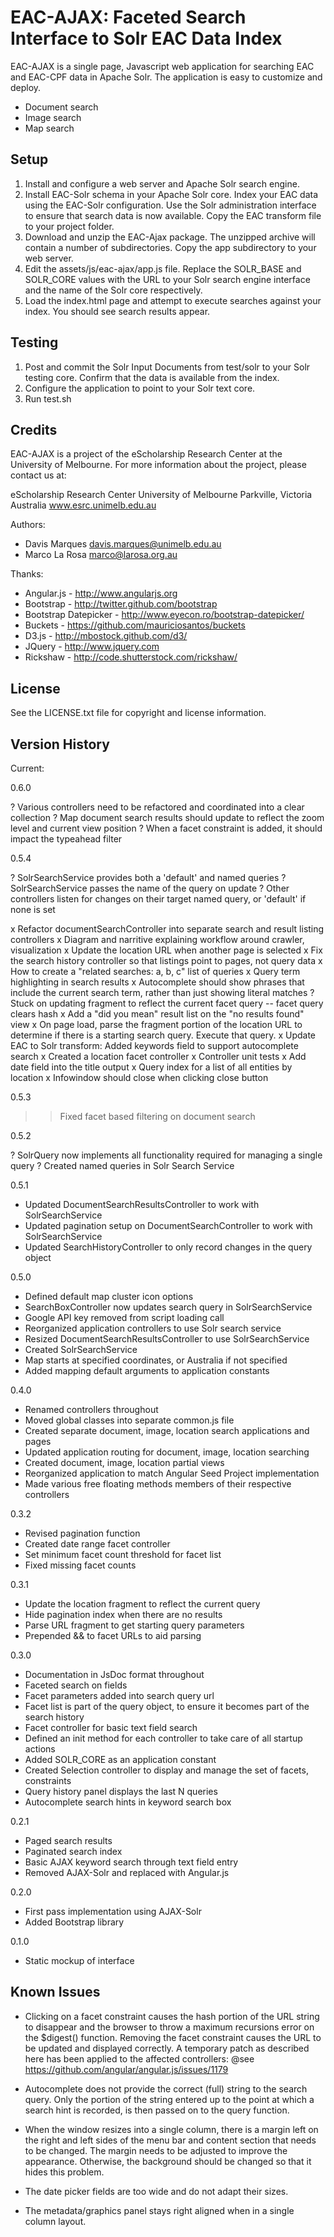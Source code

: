 EAC-AJAX: Faceted Search Interface to Solr EAC Data Index
=========================================================

EAC-AJAX is a single page, Javascript web application for searching EAC and 
EAC-CPF data in Apache Solr. The application is easy to customize and deploy.

 * Document search
 * Image search
 * Map search

Setup
-----

1. Install and configure a web server and Apache Solr search engine.
2. Install EAC-Solr schema in your Apache Solr core. Index your EAC data using
   the EAC-Solr configuration. Use the Solr administration interface to ensure
   that search data is now available. Copy the EAC transform file to your
   project folder.
3. Download and unzip the EAC-Ajax package. The unzipped archive will contain a
   number of subdirectories.  Copy the app subdirectory to your web server.
4. Edit the assets/js/eac-ajax/app.js file. Replace the SOLR_BASE and SOLR_CORE
   values with the URL to your Solr search engine interface and the name of the
   Solr core respectively.
5. Load the index.html page and attempt to execute searches against your
   index. You should see search results appear.

 
Testing
-------

1. Post and commit the Solr Input Documents from test/solr to your Solr testing 
   core. Confirm that the data is available from the index.
2. Configure the application to point to your Solr text core.
3. Run test.sh


Credits
-------

EAC-AJAX is a project of the eScholarship Research Center at the University of
Melbourne. For more information about the project, please contact us at:

  eScholarship Research Center
  University of Melbourne
  Parkville, Victoria
  Australia
  www.esrc.unimelb.edu.au

Authors:

 * Davis Marques <davis.marques@unimelb.edu.au>
 * Marco La Rosa <marco@larosa.org.au>

Thanks:

 * Angular.js - http://www.angularjs.org
 * Bootstrap - http://twitter.github.com/bootstrap
 * Bootstrap Datepicker - http://www.eyecon.ro/bootstrap-datepicker/
 * Buckets - https://github.com/mauriciosantos/buckets
 * D3.js - http://mbostock.github.com/d3/
 * JQuery - http://www.jquery.com
 * Rickshaw - http://code.shutterstock.com/rickshaw/

License
-------
See the LICENSE.txt file for copyright and license information.


Version History
---------------

Current:  

0.6.0

 ? Various controllers need to be refactored and coordinated into a clear collection
 ? Map document search results should update to reflect the zoom level and current view position
 ? When a facet constraint is added, it should impact the typeahead filter

0.5.4

 ? SolrSearchService provides both a 'default' and named queries
 ? SolrSearchService passes the name of the query on update
 ? Other controllers listen for changes on their target named query, or 'default' if none is set

 x Refactor documentSearchController into separate search and result listing controllers
 x Diagram and narritive explaining workflow around crawler, visualization
 x Update the location URL when another page is selected
 x Fix the search history controller so that listings point to pages, not query
   data
 x How to create a "related searches: a, b, c" list of queries
 x Query term highlighting in search results
 x Autocomplete should show phrases that include the current search term, rather
   than just showing literal matches
 ? Stuck on updating fragment to reflect the current facet query -- facet query
   clears hash
 x Add a "did you mean" result list on the "no results found" view
 x On page load, parse the fragment portion of the location URL to determine
   if there is a starting search query.  Execute that query.
 x Update EAC to Solr transform: Added keywords field to support autocomplete
   search
 x Created a location facet controller
 x Controller unit tests
 x Add date field into the title output
 x Query index for a list of all entities by location
 x Infowindow should close when clicking close button

0.5.3

 >> Fixed facet based filtering on document search

0.5.2

 ? SolrQuery now implements all functionality required for managing a single query
 ? Created named queries in Solr Search Service

0.5.1

 * Updated DocumentSearchResultsController to work with SolrSearchService
 * Updated pagination setup on DocumentSearchController to work with SolrSearchService
 * Updated SearchHistoryController to only record changes in the query object

0.5.0

 * Defined default map cluster icon options 
 * SearchBoxController now updates search query in SolrSearchService
 * Google API key removed from script loading call
 * Reorganized application controllers to use Solr search service
 * Resized DocumentSearchResultsController to use SolrSearchService
 * Created SolrSearchService
 * Map starts at specified coordinates, or Australia if not specified
 * Added mapping default arguments to application constants

0.4.0

 * Renamed controllers throughout
 * Moved global classes into separate common.js file
 * Created separate document, image, location search applications and pages
 * Updated application routing for document, image, location searching
 * Created document, image, location partial views
 * Reorganized application to match Angular Seed Project implementation
 * Made various free floating methods members of their respective controllers

0.3.2

 * Revised pagination function
 * Created date range facet controller
 * Set minimum facet count threshold for facet list
 * Fixed missing facet counts

0.3.1

 * Update the location fragment to reflect the current query
 * Hide pagination index when there are no results
 * Parse URL fragment to get starting query parameters
 * Prepended && to facet URLs to aid parsing

0.3.0

 * Documentation in JsDoc format throughout
 * Faceted search on fields
 * Facet parameters added into search query url
 * Facet list is part of the query object, to ensure it becomes part of the
   search history
 * Facet controller for basic text field search
 * Defined an init method for each controller to take care of all startup
   actions
 * Added SOLR_CORE as an application constant
 * Created Selection controller to display and manage the set of facets,
   constraints
 * Query history panel displays the last N queries
 * Autocomplete search hints in keyword search box

0.2.1

 * Paged search results
 * Paginated search index
 * Basic AJAX keyword search through text field entry
 * Removed AJAX-Solr and replaced with Angular.js

0.2.0

 * First pass implementation using AJAX-Solr
 * Added Bootstrap library

0.1.0

 * Static mockup of interface


Known Issues
------------

 * Clicking on a facet constraint causes the hash portion of the URL string to
   disappear and the browser to throw a maximum recursions error on the $digest()
   function. Removing the facet constraint causes the URL to be updated and 
   displayed correctly. A temporary patch as described here has been applied to
   the affected controllers:
   @see https://github.com/angular/angular.js/issues/1179

 * Autocomplete does not provide the correct (full) string to the search query.
   Only the portion of the string entered up to the point at which a search
   hint is recorded, is then passed on to the query function.

 * When the window resizes into a single column, there is a margin left on the
   right and left sides of the menu bar and content section that needs to be
   changed.  The margin needs to be adjusted to improve the appearance.
   Otherwise, the background should be changed so that it hides this problem.

 * The date picker fields are too wide and do not adapt their sizes.

 * The metadata/graphics panel stays right aligned when in a single column
   layout.
